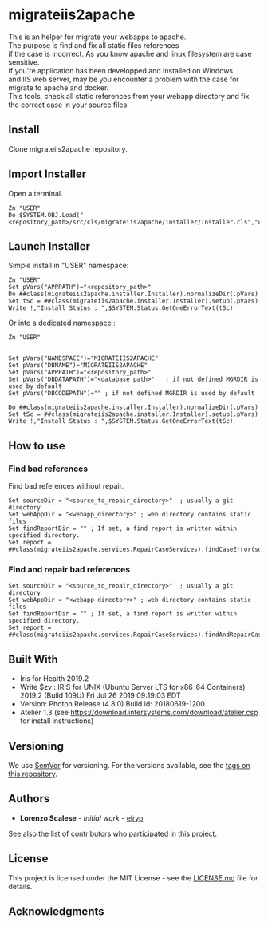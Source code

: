 # migrateiis2apache

This is an helper for migrate your webapps to apache.  
The purpose is find and fix all static files references  
if the case is incorrect.  As you know apache and linux filesystem are case sensitive.  
If you're application has been developped and installed on Windows  
and IIS web server, may be you encounter a problem with the case for migrate to apache and docker.  
This tools, check all static references from your webapp directory and fix the correct case in your source files.  


## Install

Clone migrateiis2apache repository.  

## Import Installer

Open a terminal.  

```
Zn "USER"
Do $SYSTEM.OBJ.Load("<repository_path>/src/cls/migrateiis2apache/installer/Installer.cls","ck")
```
## Launch Installer

Simple install in "USER" namespace:  

```
Zn "USER"
Set pVars("APPPATH")="<repository_path>"
Do ##class(migrateiis2apache.installer.Installer).normalizeDir(.pVars)
Set tSc = ##class(migrateiis2apache.installer.Installer).setup(.pVars)
Write !,"Install Status : ",$SYSTEM.Status.GetOneErrorText(tSc)
```

Or into a dedicated namespace :  

```
Zn "USER"


Set pVars("NAMESPACE")="MIGRATEIIS2APACHE"
Set pVars("DBNAME")="MIGRATEIIS2APACHE"	
Set pVars("APPPATH")="<repository_path>"
Set pVars("DBDATAPATH")="<database path>"	; if not defined MGRDIR is used by default
Set pVars("DBCODEPATH")="" ; if not defined MGRDIR is used by default

Do ##class(migrateiis2apache.installer.Installer).normalizeDir(.pVars)
Set tSc = ##class(migrateiis2apache.installer.Installer).setup(.pVars)
Write !,"Install Status : ",$SYSTEM.Status.GetOneErrorText(tSc)
```

## How to use

### Find bad references

Find bad references without repair.

```
Set sourceDir = "<source_to_repair_directory>"	; usually a git directory 
Set webAppDir = "<webapp_directory>" ; web directory contains static files
Set findReportDir = "" ; If set, a find report is written within specified directory.
Set report = ##class(migrateiis2apache.services.RepairCaseServices).findCaseError(sourceDir,webAppDir,,,findReportDir)
```

### Find and repair bad references


```
Set sourceDir = "<source_to_repair_directory>"	; usually a git directory 
Set webAppDir = "<webapp_directory>" ; web directory contains static files
Set findReportDir = "" ; If set, a find report is written within specified directory.
Set report = ##class(migrateiis2apache.services.RepairCaseServices).findAndRepairCaseError(sourceDir,webAppDir,,,findReportDir)
```

## Built With

* Iris for Health 2019.2
* Write $zv : IRIS for UNIX (Ubuntu Server LTS for x86-64 Containers) 2019.2 (Build 109U) Fri Jul 26 2019 09:19:03 EDT
* Version: Photon Release (4.8.0) Build id: 20180619-1200
* Atelier 1.3 (see https://download.intersystems.com/download/atelier.csp for install instructions)

## Versioning

We use [SemVer](http://semver.org/) for versioning. For the versions available, see the [tags on this repository](https://github.com/elryo/migrateiis2apache/tags). 

## Authors

* **Lorenzo Scalese** - *Initial work* - [elryo](https://github.com/elryo)

See also the list of [contributors](https://github.com/elryo/migrateiis2apache/contributors) who participated in this project.  

## License

This project is licensed under the MIT License - see the [LICENSE.md](LICENSE.md) file for details.  

## Acknowledgments

